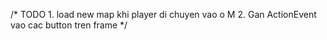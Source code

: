 /*
    TODO
    1. load new map khi player di chuyen vao o M
    2. Gan ActionEvent vao cac button tren frame
*/
